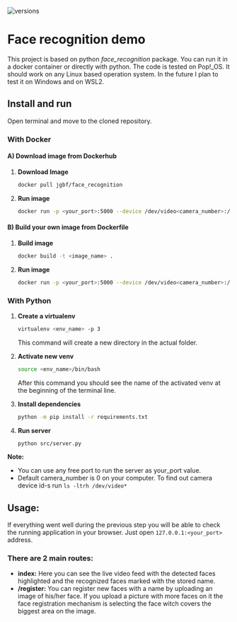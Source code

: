 ![versions](https://img.shields.io/pypi/pyversions/pybadges.svg)

# Face recognition demo
This project is based on python *face_recognition* package. You can run it in a docker container or directly with python. The code is tested on Pop!_OS. It should work on any Linux based operation system.
In the future I plan to test it on Windows and on WSL2.

## Install and run
 Open terminal and move to the cloned repository.
### With Docker
#### A) Download image from Dockerhub
1. **Download Image**
   ```bash
   docker pull jgbf/face_recognition
   ```
2. **Run image**
    ```bash
    docker run -p <your_port>:5000 --device /dev/video<camera_number>:/dev/video0 jgbf/face_recognition:latest
    ```
#### B) Build your own image from Dockerfile
1. **Build image**
   ```bash
   docker build -t <image_name> .
   ```
2. **Run image**
   ```bash
   docker run -p <your_port>:5000 --device /dev/video<camera_number>:/dev/video0 <image_name>
   ```
    

### With Python
1. **Create a virtualenv**
    ```bash
    virtualenv <env_name> -p 3
    ```
    This command will create a new directory in the actual folder.
    
2. **Activate new venv**
    ```bash
    source <env_name>/bin/bash
    ```
    After this command you should see the name of the activated venv at the beginning of the terminal line.
3. **Install dependencies**
    ```bash
    python -m pip install -r requirements.txt
    ```
4. **Run server**
    ```bash
    python src/server.py
    ```
**Note:** 
- You can use any free port to run the server as your_port value.
- Default camera_number is 0 on your computer. To find out camera device id-s run ```ls -ltrh /dev/video*```

## Usage:
If everything went well during the previous step you will be able to check the running application in your browser. Just open ```127.0.0.1:<your_port>``` address.

### There are 2 main routes:
- **index:** Here you can see the live video feed with the detected faces highlighted and the recognized faces marked with the stored name.
- **/register:** You can register new faces with a name by uploading an image of his/her face. If you upload a picture with more faces on it the face registration mechanism is selecting the face witch covers the biggest area on the image.


